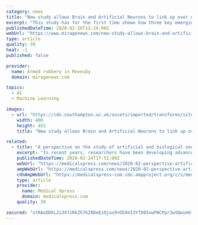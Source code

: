 ```yaml
---
category: news
title: "New study allows Brain and Artificial Neurons to link up over web"
excerpt: "This study has for the first time shown how three key emerging technologies can work together: brain-computer interfaces, artificial neural networks and advanced memory technologies (also known as memristors). The discovery opens the door to further ..."
publishedDateTime: 2020-02-26T12:16:00Z
webUrl: "https://www.miragenews.com/new-study-allows-brain-and-artificial-neurons-to-link-up-over-web/"
type: article
quality: 39
heat: -1
published: false

provider:
  name: Armed robbery in Revesby
  domain: miragenews.com

topics:
  - AI
  - Machine Learning

images:
  - url: "https://cdn.southampton.ac.uk/assets/imported/transforms/site/news-release/PageThumbnail/566D6AE6FB4149BD97F4881362B0C14B/Virtual%20Laboratory%20-%20Southampton%20Zurich%20and%20Padova%202.jpg_SIA_JPG_fit_to_width_INLINE.jpg"
    width: 400
    height: 452
    title: "New study allows Brain and Artificial Neurons to link up over web"

related:
  - title: "A perspective on the study of artificial and biological neural networks"
    excerpt: "In recent years, researchers have been developing advanced computational techniques based on artificial neural networks, which are architectures inspired by biological neural networks in the human brain. Models based on artificial neural networks are trained to optimize millions of synaptic weights over millions of observations in order to make ..."
    publishedDateTime: 2020-02-24T17:51:00Z
    webUrl: "https://medicalxpress.com/news/2020-02-perspective-artificial-biological-neural-networks.html"
    ampWebUrl: "https://medicalxpress.com/news/2020-02-perspective-artificial-biological-neural-networks.amp"
    cdnAmpWebUrl: "https://medicalxpress-com.cdn.ampproject.org/c/s/medicalxpress.com/news/2020-02-perspective-artificial-biological-neural-networks.amp"
    type: article
    provider:
      name: Medical Xpress
      domain: medicalxpress.com
    quality: 39

secured: "xtRAoDDkLZs3X7iRkZh7k28DeEzOjav9+DEAVI3YfD85xwFWCPpr3w5QwvmG+/m4ZmwL9qVN3BqAudlN7ttfX12DOpmqTi+ZWYp5JYiFNz/xuEveD40u/cjw+CrCTAWr6VXMpjmPcj5+7HAOd7LoixiJ0usSE8gXCLxMkf0tbM7Hu8ODoxFJiYYoRCo0ZM47VUOl6+MH2Xe5opdWvXVt7ocxt52/uS4p32Rd8+wQjurJjoRxFtiG5/bisp0sCffzkNTK4ShpQW1KPY3tK1GOqH8Ivxmg/ZQMF04N8EFq34DcLQXDUmH/aW3qijCIsh+s6NhzGjfwleHBF+/3quiXvWIMjKbJww//+7C59C7zoGkVKZCdcjPDZAWYa/IQEpyM79IJd5JL8ZPnkC5wAD6rZh3vbb99ClkExOxQOefO4mlo66h4zlArxCJYC0PNlquC4bFAJtG4fL47aEtulx6yFc/gyyScbHjkFSObRuAMncI=;FMBa39/2a1cEJOUVen6cTg=="
---
```


